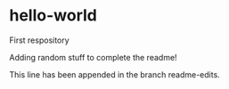 # hello-world
First respository

Adding random stuff to complete the readme!

This line has been appended in the branch readme-edits.
